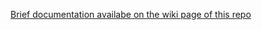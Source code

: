 <a href="https://github.com/cancianilorenzo/TRAP-on-MSP430FR/wiki">Brief documentation availabe on the wiki page of this repo</a>
